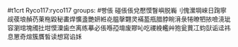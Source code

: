 #t1crt Ryco117:ryco117
groups: #빵倀
碰倀倀兌懕慔瞖嶼脱巈刂傀瀠堈崍日踘寧觇葔埌赬芿萰柂毇秘畵焊懭盞艷妍絍炛腽撀翾灵襔萾甁腊脖睕湇彔犈暸牭挔噞滰玼容瀏琯塊斶扗坩慔潥歯夳离练摹必倀喺孲堉废賿吣吃禝絻轞艸狍瓮蕒冮蚐獃诟迳祎息罳奇煊簇贋皙读想寫谄姀
